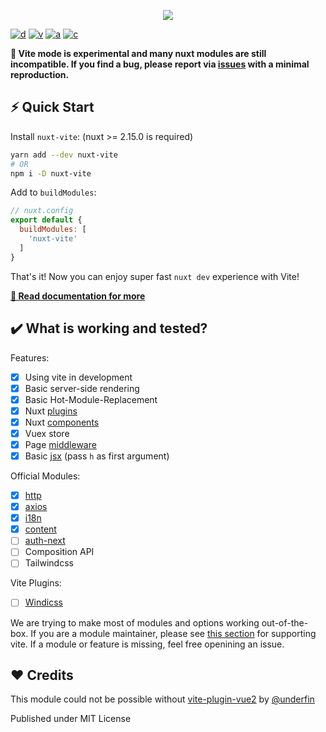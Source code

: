 <p style="text-align: center">
  <img src="./docs/static/preview.svg">
</p>

[![d](https://img.shields.io/npm/dm/nuxt-vite.svg?style=flat-square)](https://npmjs.com/package/nuxt-vite)
[![v](https://img.shields.io/npm/v/nuxt-vite/latest.svg?style=flat-square)](https://npmjs.com/package/nuxt-vite)
[![a](https://img.shields.io/github/workflow/status/nuxt/vite/ci/main?style=flat-square)](https://github.com/nuxt/vite/actions)
[![c](https://img.shields.io/codecov/c/gh/nuxt/vite/main?style=flat-square)](https://codecov.io/gh/nuxt/vite)

<!-- [![See Demo](https://codesandbox.io/static/img/play-codesandbox.svg)](https://codesandbox.io/s/github/nuxt/vite/tree/main/demo) -->


**🧪 Vite mode is experimental and many nuxt modules are still incompatible. If you find a bug, please report via [issues](https://github.com/nuxt/vite/issues) with a minimal reproduction.**


## ⚡ Quick Start

Install `nuxt-vite`: (nuxt >= 2.15.0 is required)

```sh
yarn add --dev nuxt-vite
# OR
npm i -D nuxt-vite
```

Add to `buildModules`:

```js
// nuxt.config
export default {
  buildModules: [
    'nuxt-vite'
  ]
}
```

That's it! Now you can enjoy super fast `nuxt dev` experience with Vite!


**[📖 Read documentation for more](https://vite.nuxtjs.org)**

## ✔️ What is working and tested?

Features:

- [x] Using vite in development
- [x] Basic server-side rendering
- [x] Basic Hot-Module-Replacement
- [x] Nuxt [plugins](https://nuxtjs.org/docs/2.x/directory-structure/plugins/)
- [x] Nuxt [components](https://github.com/nuxt/components/)
- [X] Vuex store
- [x] Page [middleware](https://nuxtjs.org/docs/2.x/directory-structure/middleware/)
- [x] Basic [jsx](https://vuejs.org/v2/guide/render-function.html#JSX) (pass `h` as first argument)

Official Modules:

- [X] [http](https://http.nuxtjs.org/)
- [x] [axios](https://axios.nuxtjs.org/)
- [X] [i18n](https://i18n.nuxtjs.org/)
- [x] [content](https://content.nuxtjs.org/)
- [ ] [auth-next](https://auth.nuxtjs.org/)
- [ ] Composition API
- [ ] Tailwindcss

<!--
Community Modules:
- [ ] [svg-sprite-module] (https://github.com/nuxt-community/svg-sprite-module)
-->

Vite Plugins:
- [ ] [Windicss](https://windicss.netlify.app/guide/vite.html)

We are trying to make most of modules and options working out-of-the-box. If you are a module maintainer,
 please see [this section](https://vite.nuxtjs.org/advanced/modules) for supporting vite. If a module or feature is missing, feel free openining an issue.

## ❤️ Credits

This module could not be possible without [vite-plugin-vue2](https://github.com/underfin/vite-plugin-vue2) by [@underfin](https://github.com/underfin)

Published under MIT License
